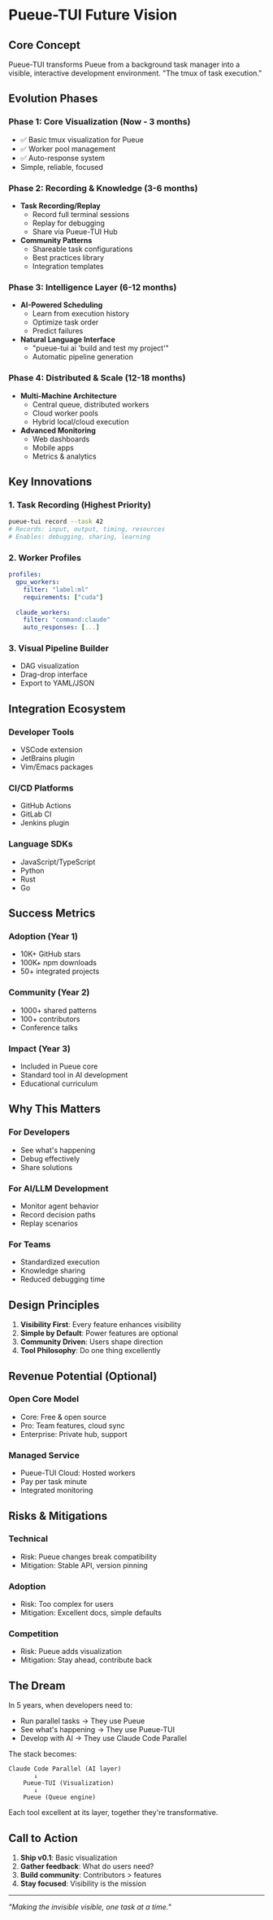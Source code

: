 # Pueue-TUI Future Vision

## Core Concept
Pueue-TUI transforms Pueue from a background task manager into a visible, interactive development environment. "The tmux of task execution."

## Evolution Phases

### Phase 1: Core Visualization (Now - 3 months)
- ✅ Basic tmux visualization for Pueue
- ✅ Worker pool management
- ✅ Auto-response system
- Simple, reliable, focused

### Phase 2: Recording & Knowledge (3-6 months)
- **Task Recording/Replay**
  - Record full terminal sessions
  - Replay for debugging
  - Share via Pueue-TUI Hub
- **Community Patterns**
  - Shareable task configurations
  - Best practices library
  - Integration templates

### Phase 3: Intelligence Layer (6-12 months)
- **AI-Powered Scheduling**
  - Learn from execution history
  - Optimize task order
  - Predict failures
- **Natural Language Interface**
  - "pueue-tui ai 'build and test my project'"
  - Automatic pipeline generation

### Phase 4: Distributed & Scale (12-18 months)
- **Multi-Machine Architecture**
  - Central queue, distributed workers
  - Cloud worker pools
  - Hybrid local/cloud execution
- **Advanced Monitoring**
  - Web dashboards
  - Mobile apps
  - Metrics & analytics

## Key Innovations

### 1. Task Recording (Highest Priority)
```bash
pueue-tui record --task 42
# Records: input, output, timing, resources
# Enables: debugging, sharing, learning
```

### 2. Worker Profiles
```yaml
profiles:
  gpu_workers:
    filter: "label:ml"
    requirements: ["cuda"]
  
  claude_workers:
    filter: "command:claude"
    auto_responses: [...]
```

### 3. Visual Pipeline Builder
- DAG visualization
- Drag-drop interface
- Export to YAML/JSON

## Integration Ecosystem

### Developer Tools
- VSCode extension
- JetBrains plugin
- Vim/Emacs packages

### CI/CD Platforms
- GitHub Actions
- GitLab CI
- Jenkins plugin

### Language SDKs
- JavaScript/TypeScript
- Python
- Rust
- Go

## Success Metrics

### Adoption (Year 1)
- 10K+ GitHub stars
- 100K+ npm downloads
- 50+ integrated projects

### Community (Year 2)
- 1000+ shared patterns
- 100+ contributors
- Conference talks

### Impact (Year 3)
- Included in Pueue core
- Standard tool in AI development
- Educational curriculum

## Why This Matters

### For Developers
- See what's happening
- Debug effectively
- Share solutions

### For AI/LLM Development
- Monitor agent behavior
- Record decision paths
- Replay scenarios

### For Teams
- Standardized execution
- Knowledge sharing
- Reduced debugging time

## Design Principles

1. **Visibility First**: Every feature enhances visibility
2. **Simple by Default**: Power features are optional
3. **Community Driven**: Users shape direction
4. **Tool Philosophy**: Do one thing excellently

## Revenue Potential (Optional)

### Open Core Model
- Core: Free & open source
- Pro: Team features, cloud sync
- Enterprise: Private hub, support

### Managed Service
- Pueue-TUI Cloud: Hosted workers
- Pay per task minute
- Integrated monitoring

## Risks & Mitigations

### Technical
- Risk: Pueue changes break compatibility
- Mitigation: Stable API, version pinning

### Adoption
- Risk: Too complex for users
- Mitigation: Excellent docs, simple defaults

### Competition
- Risk: Pueue adds visualization
- Mitigation: Stay ahead, contribute back

## The Dream

In 5 years, when developers need to:
- Run parallel tasks → They use Pueue
- See what's happening → They use Pueue-TUI
- Develop with AI → They use Claude Code Parallel

The stack becomes:
```
Claude Code Parallel (AI layer)
       ↓
    Pueue-TUI (Visualization)
       ↓
    Pueue (Queue engine)
```

Each tool excellent at its layer, together they're transformative.

## Call to Action

1. **Ship v0.1**: Basic visualization
2. **Gather feedback**: What do users need?
3. **Build community**: Contributors > features
4. **Stay focused**: Visibility is the mission

---

*"Making the invisible visible, one task at a time."*